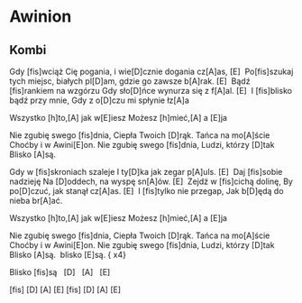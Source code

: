 # Awinion
## Kombi


Gdy [fis]wciąż Cię pogania,
i wie[D]cznie dogania cz[A]as, [E] 
Po[fis]szukaj tych miejsc, białych pl[D]am,
gdzie go zawsze b[A]rak. [E] 
Bądź [fis]rankiem na wzgórzu
Gdy sło[D]ńce wynurza się z f[A]al. [E] 
I [fis]blisko bądź przy mnie,
Gdy z o[D]czu mi spłynie łz[A]a

Wszystko [h]to,[A] jak w[E]iesz
Możesz [h]mieć,[A] a [E]ja


Nie zgubię swego [fis]dnia,
Ciepła Twoich [D]rąk.
Tańca na mo[A]ście
Choćby i w Awini[E]on.
Nie zgubię swego [fis]dnia,
Ludzi, którzy [D]tak
Blisko [A]są.


Gdy w [fis]skroniach szaleje
I ty[D]ka jak zegar p[A]uls. [E] 
Daj [fis]sobie nadzieję
Na [D]oddech, na wyspę sn[A]ów. [E] 
Zejdź w [fis]cichą dolinę,
By po[D]czuć, jak stanął cz[A]as. [E] 
I [fis]tylko nie przegap,
Jak b[D]ędą do nieba br[A]ać.

Wszystko [h]to,[A] jak w[E]iesz
Możesz [h]mieć,[A] a [E]ja


Nie zgubię swego [fis]dnia,
Ciepła Twoich [D]rąk.
Tańca na mo[A]ście
Choćby i w Awini[E]on.
Nie zgubię swego [fis]dnia,
Ludzi, którzy [D]tak
Blisko [A]są.  blisko [E]są. { x4}

Blisko [fis]są   [D]   [A]   [E] 

[fis] [D] [A] [E]
[fis] [D] [A] [E]

